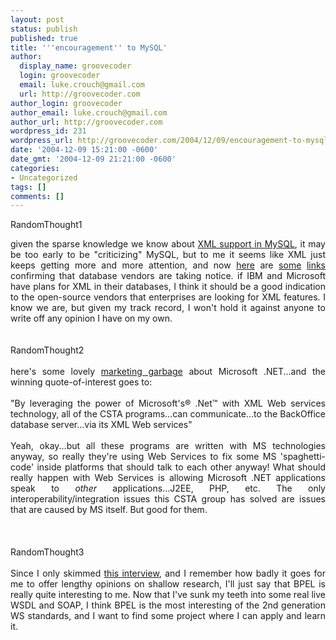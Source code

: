 ```yaml
---
layout: post
status: publish
published: true
title: '''encouragement'' to MySQL'
author:
  display_name: groovecoder
  login: groovecoder
  email: luke.crouch@gmail.com
  url: http://groovecoder.com
author_login: groovecoder
author_email: luke.crouch@gmail.com
author_url: http://groovecoder.com
wordpress_id: 231
wordpress_url: http://groovecoder.com/2004/12/09/encouragement-to-mysql/
date: '2004-12-09 15:21:00 -0600'
date_gmt: '2004-12-09 21:21:00 -0600'
categories:
- Uncategorized
tags: []
comments: []
---
```

<p><randomthought type="database"></randomthought><randomthought type="database">RandomThought1</randomthought><br />

<div style="text-align: justify;"><randomthought type="database">given the sparse knowledge we know about <a href="http://www.lamp5.net/forums/viewtopic.php?t=19">XML support in MySQL</a>, it may be too early to be "criticizing" MySQL, but to me it seems like XML just keeps getting more and more attention, and now <a href="http://www.linuxworld.com.au/index.php/id;271832065;fp;2;fpid;1">here</a> are <a href="http://www.theregister.co.uk/2004/12/09/ibm_database_goalposts/">some</a> <a href="http://msdn.microsoft.com/library/default.asp?url=/library/en-us/dnsql90/html/sql2k5xml.asp">links</a> confirming that database vendors are taking notice. if IBM and Microsoft have plans for XML in their databases, I think it should be a good indication to the open-source vendors that enterprises are looking for XML features. I know we are, but given my track record, I won't hold it against anyone to write off any opinion I have on my own.</randomthought><br />
</div>
<div style="text-align: justify;"><randomthought type="Microsoft"></randomthought><br />
<br />RandomThought2<br />
<br /><randomthought type="Microsoft">here's some lovely <a href="http://www.emediawire.com/releases/2004/12/emw186450.htm">marketing garbage</a> about Microsoft .NET...and the winning quote-of-interest goes to:</randomthought><br />
<br /><randomthought type="Microsoft">"By leveraging the power of Microsoft's® .Net™ with XML Web services technology, all of the CSTA programs...can communicate...to the BackOffice database server...via its XML Web services"</randomthought><br />
<br /><randomthought type="Microsoft">Yeah, okay...but all these programs are written with MS technologies anyway, so really they're using Web Services to fix some MS 'spaghetti-code' inside platforms that should talk to each other anyway! What should really happen with Web Services is allowing Microsoft .NET applications speak to <span style="font-style: italic;">other</span> applications...J2EE, PHP, etc. The only interoperability/integration issues this CSTA group has solved are issues that are caused by MS itself. But good for them.</randomthought><br />
<br /><randomthought type="BPEL"></randomthought><br />
<br />RandomThought3<br />
<br /><randomthought type="BPEL">Since I only skimmed <a href="http://searchwebservices.techtarget.com/qna/0,289202,sid26_gci1032785,00.html">this interview</a>, and I remember how badly it goes for me to offer lengthy opinions on shallow research, I'll just say that BPEL is really quite interesting to me. Now that I've sunk my teeth into some real live WSDL and SOAP, I think BPEL is the most interesting of the 2nd generation WS standards, and I want to find some project where I can apply and learn it.</randomthought><br />
</div>
